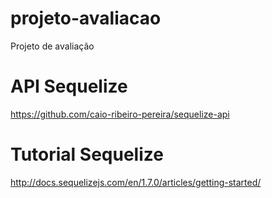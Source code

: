 # projeto-avaliacao
Projeto de avaliação

# API Sequelize
https://github.com/caio-ribeiro-pereira/sequelize-api


# Tutorial Sequelize
http://docs.sequelizejs.com/en/1.7.0/articles/getting-started/
